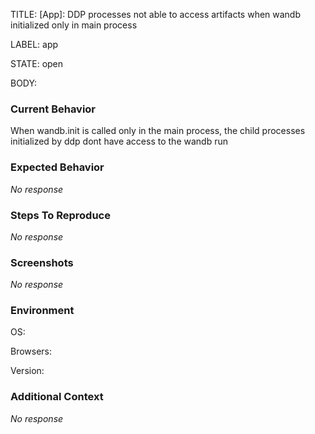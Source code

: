 TITLE:
[App]: DDP processes not able to access artifacts when wandb initialized only in main process

LABEL:
app

STATE:
open

BODY:
### Current Behavior

When wandb.init is called only in the main process, the child processes initialized by ddp dont have access to the wandb run

### Expected Behavior

_No response_

### Steps To Reproduce

_No response_

### Screenshots

_No response_

### Environment

OS:

Browsers:

Version:


### Additional Context

_No response_

